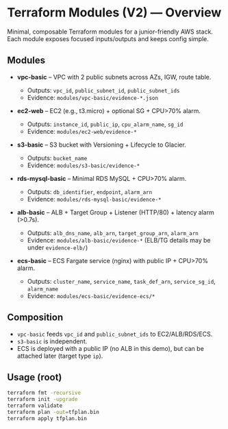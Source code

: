 # Terraform Modules (V2) — Overview

Minimal, composable Terraform modules for a junior-friendly AWS stack.  
Each module exposes focused inputs/outputs and keeps config simple.

## Modules
- **vpc-basic** – VPC with 2 public subnets across AZs, IGW, route table.
  - Outputs: `vpc_id`, `public_subnet_id`, `public_subnet_ids`
  - Evidence: `modules/vpc-basic/evidence-*.json`

- **ec2-web** – EC2 (e.g., t3.micro) + optional SG + CPU>70% alarm.
  - Outputs: `instance_id`, `public_ip`, `cpu_alarm_name`, `sg_id`
  - Evidence: `modules/ec2-web/evidence-*`

- **s3-basic** – S3 bucket with Versioning + Lifecycle to Glacier.
  - Outputs: `bucket_name`
  - Evidence: `modules/s3-basic/evidence-*`

- **rds-mysql-basic** – Minimal RDS MySQL + CPU>70% alarm.
  - Outputs: `db_identifier`, `endpoint`, `alarm_arn`
  - Evidence: `modules/rds-mysql-basic/evidence-*`

- **alb-basic** – ALB + Target Group + Listener (HTTP/80) + latency alarm (>0.7s).
  - Outputs: `alb_dns_name`, `alb_arn`, `target_group_arn`, `alarm_arn`
  - Evidence: `modules/alb-basic/evidence-*` (ELB/TG details may be under `evidence-elb/`)

- **ecs-basic** – ECS Fargate service (nginx) with public IP + CPU>70% alarm.
  - Outputs: `cluster_name`, `service_name`, `task_def_arn`, `service_sg_id`, `alarm_name`
  - Evidence: `modules/ecs-basic/evidence-ecs/*`

## Composition
- `vpc-basic` feeds `vpc_id` and `public_subnet_ids` to EC2/ALB/RDS/ECS.
- `s3-basic` is independent.
- ECS is deployed with a public IP (no ALB in this demo), but can be attached later (target type `ip`).

## Usage (root)
```bash
terraform fmt -recursive
terraform init -upgrade
terraform validate
terraform plan -out=tfplan.bin
terraform apply tfplan.bin
